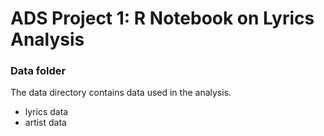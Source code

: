 # ADS Project 1: R Notebook on Lyrics Analysis
### Data folder

The data directory contains data used in the analysis.
- lyrics data
- artist data

